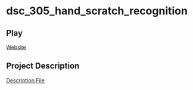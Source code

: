 # dsc_305_hand_scratch_recognition

## Play
[Website](https://liujiang20.github.io/dsc_305_hand_scratch_recognition/homepage.html)

## Project Description
[Description File](https://github.com/LiuJiang20/dsc_305_hand_scratch_recognition/blob/9aeddfa44637d168cb09a003663df89898889a74/.ipynb_checkpoints/final_report-checkpoint.ipynb)
